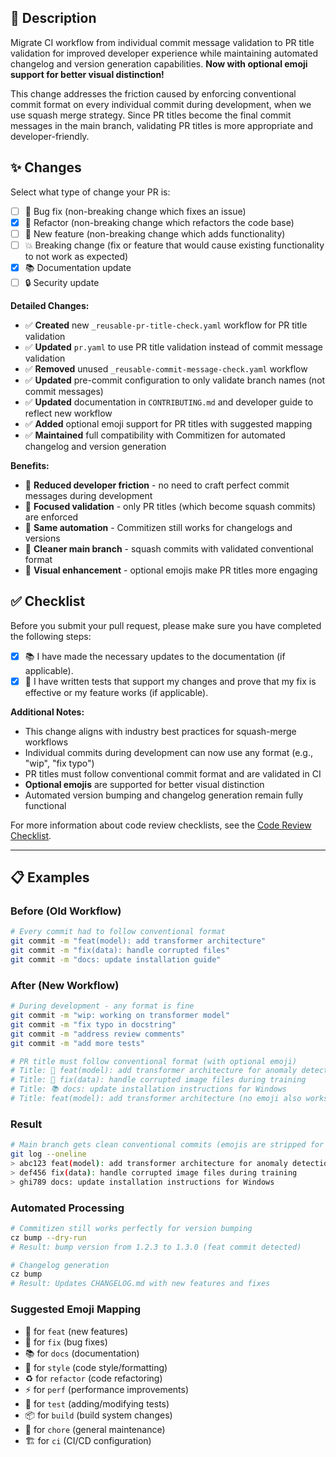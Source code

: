 ## 📝 Description

Migrate CI workflow from individual commit message validation to PR title validation for improved developer experience while maintaining automated changelog and version generation capabilities. **Now with optional emoji support for better visual distinction!**

This change addresses the friction caused by enforcing conventional commit format on every individual commit during development, when we use squash merge strategy. Since PR titles become the final commit messages in the main branch, validating PR titles is more appropriate and developer-friendly.

## ✨ Changes

Select what type of change your PR is:

- [ ] 🐞 Bug fix (non-breaking change which fixes an issue)
- [x] 🔨 Refactor (non-breaking change which refactors the code base)
- [ ] 🚀 New feature (non-breaking change which adds functionality)
- [ ] 💥 Breaking change (fix or feature that would cause existing functionality to not work as expected)
- [x] 📚 Documentation update
- [ ] 🔒 Security update

**Detailed Changes:**

- ✅ **Created** new `_reusable-pr-title-check.yaml` workflow for PR title validation
- ✅ **Updated** `pr.yaml` to use PR title validation instead of commit message validation
- ✅ **Removed** unused `_reusable-commit-message-check.yaml` workflow
- ✅ **Updated** pre-commit configuration to only validate branch names (not commit messages)
- ✅ **Updated** documentation in `CONTRIBUTING.md` and developer guide to reflect new workflow
- ✅ **Added** optional emoji support for PR titles with suggested mapping
- ✅ **Maintained** full compatibility with Commitizen for automated changelog and version generation

**Benefits:**

- 🚀 **Reduced developer friction** - no need to craft perfect commit messages during development
- 🎯 **Focused validation** - only PR titles (which become squash commits) are enforced
- 📝 **Same automation** - Commitizen still works for changelogs and versions
- 🔄 **Cleaner main branch** - squash commits with validated conventional format
- 🎨 **Visual enhancement** - optional emojis make PR titles more engaging

## ✅ Checklist

Before you submit your pull request, please make sure you have completed the following steps:

- [x] 📚 I have made the necessary updates to the documentation (if applicable).
- [x] 🧪 I have written tests that support my changes and prove that my fix is effective or my feature works (if applicable).

**Additional Notes:**

- This change aligns with industry best practices for squash-merge workflows
- Individual commits during development can now use any format (e.g., "wip", "fix typo")
- PR titles must follow conventional commit format and are validated in CI
- **Optional emojis** are supported for better visual distinction
- Automated version bumping and changelog generation remain fully functional

For more information about code review checklists, see the [Code Review Checklist](https://github.com/open-edge-platform/anomalib/blob/main/docs/source/markdown/guides/developer/code_review_checklist.md).

---

## 📋 Examples

### Before (Old Workflow)

```bash
# Every commit had to follow conventional format
git commit -m "feat(model): add transformer architecture"
git commit -m "fix(data): handle corrupted files"
git commit -m "docs: update installation guide"
```

### After (New Workflow)

```bash
# During development - any format is fine
git commit -m "wip: working on transformer model"
git commit -m "fix typo in docstring"
git commit -m "address review comments"
git commit -m "add more tests"

# PR title must follow conventional format (with optional emoji)
# Title: 🚀 feat(model): add transformer architecture for anomaly detection
# Title: 🐛 fix(data): handle corrupted image files during training
# Title: 📚 docs: update installation instructions for Windows
# Title: feat(model): add transformer architecture (no emoji also works)
```

### Result

```bash
# Main branch gets clean conventional commits (emojis are stripped for automation)
git log --oneline
> abc123 feat(model): add transformer architecture for anomaly detection
> def456 fix(data): handle corrupted image files during training
> ghi789 docs: update installation instructions for Windows
```

### Automated Processing

```bash
# Commitizen still works perfectly for version bumping
cz bump --dry-run
# Result: bump version from 1.2.3 to 1.3.0 (feat commit detected)

# Changelog generation
cz bump
# Result: Updates CHANGELOG.md with new features and fixes
```

### Suggested Emoji Mapping

- 🚀 for `feat` (new features)
- 🐛 for `fix` (bug fixes)
- 📚 for `docs` (documentation)
- 🎨 for `style` (code style/formatting)
- ♻️ for `refactor` (code refactoring)
- ⚡ for `perf` (performance improvements)
- 🧪 for `test` (adding/modifying tests)
- 📦 for `build` (build system changes)
- 🔧 for `chore` (general maintenance)
- 🏗️ for `ci` (CI/CD configuration)
